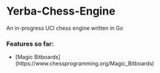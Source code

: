 # Yerba-Chess-Engine
An in-progress UCI chess engine written in Go

<h3> Features so far: </h3>
<ul>
<li> [Magic Bitboards](https://www.chessprogramming.org/Magic_Bitboards) </li>
</ul>